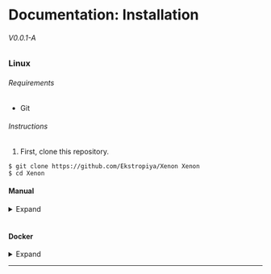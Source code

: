 # Documentation: Installation
###### V0.0.1-A

### Linux

###### Requirements

- Git

###### Instructions

1. First, clone this repository.

```
$ git clone https://github.com/Ekstropiya/Xenon Xenon
$ cd Xenon
```

#### Manual

<details>
<summary>Expand</summary>

###### Requirements

- A PostgreSQL database.
- NodeJS and NPM.

###### Instructions

2. Create a user to run the app on.

```
# adduser xenon
Adding user `xenon' ...
Adding new group `xenon' (1003) ...
Adding new user `test' (1003) with group `xenon' ...
Creating home directory `/home/xenon' ...
Copying files from `/etc/skel' ...
New password: 
Retype new password: 
passwd: password updated successfully
Changing the user information for test
Enter the new value, or press ENTER for the default
	Full Name []: 
	Room Number []: 
	Work Phone []: 
	Home Phone []: 
	Other []: 
Is the information correct? [Y/n] Y
```

3. Move the cloned repository to the new users home directory.

```
# mv path/to/repository /home/xenon/app
```

4. Duplicate ``ormconfig.json.example``.

```
# cd /home/xenon/app
# cp ormconfig.json.example ormconfig.json
```

5. Configure ``ormconfig.json`` and ``config.js``.

###### ormconfig.json
```json
{
    "type": "postgres",
    "host": "YOUR HOSTNAME",
    "port": 5432,
    "username": "YOUR USERNAME",
    "password": "YOUR PASSWORD",
    "database": "YOUR DATABASE",
    "synchronize": true,
    "logging": false, // Enable if you want to see the statements executed.
    "entities": [
        "./**/*.entity.js"
    ]
}
```

Since we're not using Docker, uncomment the bottom ``module.exports`` and comment out the top one.
###### config.js
```javascript
// module.exports = {
//     "container": true,
//     "ssl": {
//         "use": false,
//         "cert": "",
//         "key": "",
//     },
//     "address": {
//         "range": process.env["XENON_ADDR_RANGE"],
//         "port": process.env["XENON_ADDR_PORT"],
//     },
//     "logging": {
//         "console": process.env["XENON_LOG_CONSOLE"],
//         "database": process.env["XENON_LOG_DATABASE"],
//     },
// }

// Uncomment if not using docker.
module.exports = {
    "container": false, // Don't change.
    "ssl": {
        "use": true, // Whether or not to use SSL. Change to false if you plan on using a reverse proxy.
        "cert": "ssl.cert", // Path to SSL certificate in xenon/ssl directory.
        "key": "ssl.key", // Path to SSL key in xenon/ssl directory.
    },
    "address": {
        "range": "0.0.0.0", // Which address range to listen on.
        "port": "80", // Which port to listen on.
    },
    "logging": {
        "console": true, // Whether or not to log basic request information to console.
        "database": true, // Whether or not to log all request information to the database.
    },
}
```

6. Install NPM dependencies and build project.

```
# npm install
# npm run build
```

Now all you need to do to run is:

```
# npm run start
```

and if you want to exit the terminal:

```
# npm run start &
# disown
```

7. Install systemd unit file (optional).

```
# cp ./xenon.service /etc/systemd/system
```

Now you should be able to launch Xenon from systemd:

```
# systemctl enable xenon
# systemctl start xenon
```
</details>
<br/>

#### Docker

<details>
<summary>Expand</summary>

###### Requirements

- Docker

###### Instructions

1. Set configuration options **(optional)**.

```
$ export OPTION=VALUE
```

###### Available Options

|                 Name | Type    | Description                                                     |
| -------------------: | :------ | --------------------------------------------------------------- |
|  ``LOGGING_CONSOLE`` | Boolean | Whether or not to log basic request information to the console. |
| ``LOGGING_DATABASE`` | Boolean | Whether or not to log all request information to the database.  |
|          ``DB_PORT`` | Integer | Which port to expose the database on.                           |
|      ``DB_PASSWORD`` | String  | Postgres user password for database. Defaults to 'postgres'.    |
|         ``APP_PORT`` | Integer | Which port to expose the website on.                            |

3. Deploy the Docker composition.

```
$ docker-compose -f path/to/repository/docker-compose.yml
```

The app should now be exposed on ``0.0.0.0:7000`` or your configured port.
</details>

---